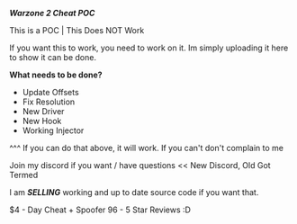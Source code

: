 ***Warzone 2 Cheat POC***

This is a POC | This Does NOT Work

If you want this to work, you need to work on it. Im simply uploading it here to show it can be done.

**What needs to be done?**
- Update Offsets
- Fix Resolution
- New Driver
- New Hook
- Working Injector

^^^ If you can do that above, it will work. If you can't don't complain to me

Join my discord if you want / have questions << New Discord, Old Got Termed

I am ***SELLING*** working and up to date source code if you want that.

$4 - Day
Cheat + Spoofer
96 - 5 Star Reviews :D
